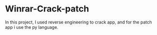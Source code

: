 # Winrar-Crack-patch
In this project, I used reverse engineering to crack app, and for the patch app i use the py language.
